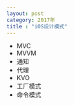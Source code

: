 ```yaml
---
layout: post
category: 2017年
title : "iOS设计模式"
---
```


- MVC
- MVVM
- 通知
- 代理
- KVO
- 工厂模式
- 命令模式

